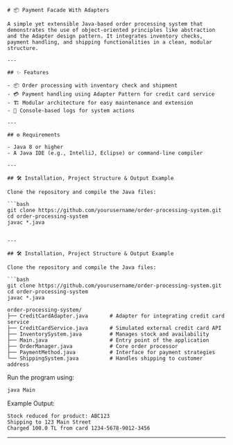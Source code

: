 
```
# 📦 Payment Facade With Adapters

A simple yet extensible Java-based order processing system that demonstrates the use of object-oriented principles like abstraction and the Adapter design pattern. It integrates inventory checks, payment handling, and shipping functionalities in a clean, modular structure.

---

## ✨ Features

- 📦 Order processing with inventory check and shipment  
- 💳 Payment handling using Adapter Pattern for credit card service  
- 🏗️ Modular architecture for easy maintenance and extension  
- 📄 Console-based logs for system actions  

---

## ⚙️ Requirements

- Java 8 or higher  
- A Java IDE (e.g., IntelliJ, Eclipse) or command-line compiler  

---

## 🛠️ Installation, Project Structure & Output Example

Clone the repository and compile the Java files:

```bash
git clone https://github.com/yourusername/order-processing-system.git
cd order-processing-system
javac *.java


---

## 🛠️ Installation, Project Structure & Output Example

Clone the repository and compile the Java files:

```bash
git clone https://github.com/yourusername/order-processing-system.git
cd order-processing-system
javac *.java
```

```
order-processing-system/
├── CreditCardAdapter.java       # Adapter for integrating credit card service
├── CreditCardService.java       # Simulated external credit card API
├── InventorySystem.java         # Manages stock and availability
├── Main.java                    # Entry point of the application
├── OrderManager.java            # Core order processor
├── PaymentMethod.java           # Interface for payment strategies
└── ShippingSystem.java          # Handles shipping to customer address
```

Run the program using:

```bash
java Main
```

Example Output:

```
Stock reduced for product: ABC123
Shipping to 123 Main Street
Charged 100.0 TL from card 1234-5678-9012-3456
```




---
```
